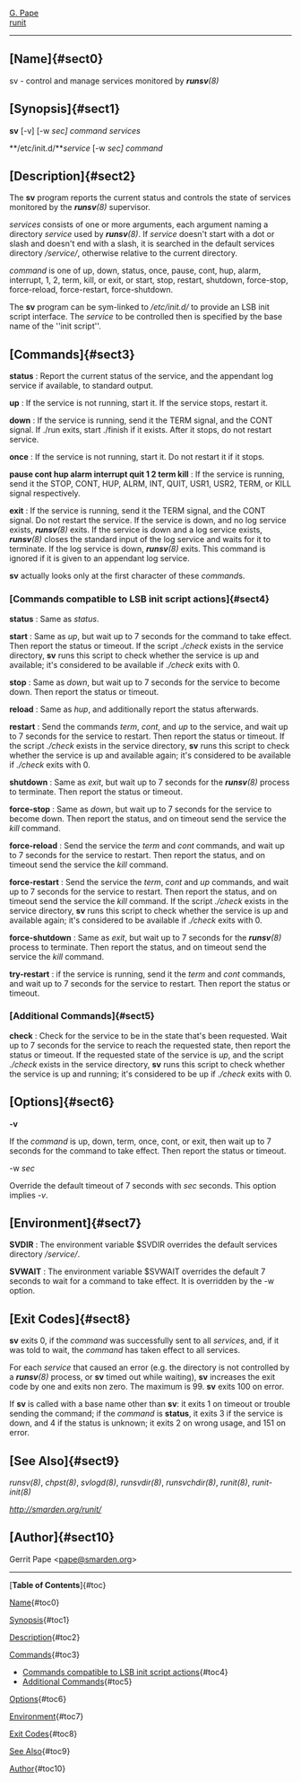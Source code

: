 [G. Pape](http://smarden.org/pape/)\
[runit](index.html)

--------------------------------------------------------------------------------

## [Name]{#sect0}

sv - control and manage services monitored by ***runsv**(8)*

## [Synopsis]{#sect1}

**sv** \[-v\] \[-w *sec\]* *command* *services*

**/etc/init.d/***service* \[-w *sec\]* *command*

## [Description]{#sect2}

The **sv** program reports the current status and controls the state of services
monitored by the ***runsv**(8)* supervisor.

*services* consists of one or more arguments, each argument naming a directory
*service* used by ***runsv**(8)*. If *service* doesn't start with a dot or slash
and doesn't end with a slash, it is searched in the default services directory
*/service/*, otherwise relative to the current directory.

*command* is one of up, down, status, once, pause, cont, hup, alarm, interrupt,
1, 2, term, kill, or exit, or start, stop, restart, shutdown, force-stop,
force-reload, force-restart, force-shutdown.

The **sv** program can be sym-linked to */etc/init.d/* to provide an LSB init
script interface. The *service* to be controlled then is specified by the base
name of the ''init script''.

## [Commands]{#sect3}

**status**
:   Report the current status of the service, and the appendant log service if
    available, to standard output.

**up**
:   If the service is not running, start it. If the service stops, restart it.

**down**
:   If the service is running, send it the TERM signal, and the CONT signal. If
    ./run exits, start ./finish if it exists. After it stops, do not restart
    service.

**once**
:   If the service is not running, start it. Do not restart it if it stops.

**pause cont hup alarm interrupt quit 1 2 term kill**
:   If the service is running, send it the STOP, CONT, HUP, ALRM, INT, QUIT,
    USR1, USR2, TERM, or KILL signal respectively.

**exit**
:   If the service is running, send it the TERM signal, and the CONT signal. Do
    not restart the service. If the service is down, and no log service exists,
    ***runsv**(8)* exits. If the service is down and a log service exists,
    ***runsv**(8)* closes the standard input of the log service and waits for it
    to terminate. If the log service is down, ***runsv**(8)* exits. This command
    is ignored if it is given to an appendant log service.

**sv** actually looks only at the first character of these *command*s.

### [Commands compatible to LSB init script actions]{#sect4}

**status**
:   Same as *status*.

**start**
:   Same as *up*, but wait up to 7 seconds for the command to take effect. Then
    report the status or timeout. If the script *./check* exists in the service
    directory, **sv** runs this script to check whether the service is up and
    available; it's considered to be available if *./check* exits with 0.

**stop**
:   Same as *down*, but wait up to 7 seconds for the service to become down.
    Then report the status or timeout.

**reload**
:   Same as *hup*, and additionally report the status afterwards.

**restart**
:   Send the commands *term*, *cont*, and *up* to the service, and wait up to 7
    seconds for the service to restart. Then report the status or timeout. If
    the script *./check* exists in the service directory, **sv** runs this
    script to check whether the service is up and available again; it's
    considered to be available if *./check* exits with 0.

**shutdown**
:   Same as *exit*, but wait up to 7 seconds for the ***runsv**(8)* process to
    terminate. Then report the status or timeout.

**force-stop**
:   Same as *down*, but wait up to 7 seconds for the service to become down.
    Then report the status, and on timeout send the service the *kill* command.

**force-reload**
:   Send the service the *term* and *cont* commands, and wait up to 7 seconds
    for the service to restart. Then report the status, and on timeout send the
    service the *kill* command.

**force-restart**
:   Send the service the *term*, *cont* and *up* commands, and wait up to 7
    seconds for the service to restart. Then report the status, and on timeout
    send the service the *kill* command. If the script *./check* exists in the
    service directory, **sv** runs this script to check whether the service is
    up and available again; it's considered to be available if *./check* exits
    with 0.

**force-shutdown**
:   Same as *exit*, but wait up to 7 seconds for the ***runsv**(8)* process to
    terminate. Then report the status, and on timeout send the service the
    *kill* command.

**try-restart**
:   if the service is running, send it the *term* and *cont* commands, and wait
    up to 7 seconds for the service to restart. Then report the status or
    timeout.

### [Additional Commands]{#sect5}

**check**
:   Check for the service to be in the state that's been requested. Wait up to 7
    seconds for the service to reach the requested state, then report the status
    or timeout. If the requested state of the service is *up*, and the script
    *./check* exists in the service directory, **sv** runs this script to check
    whether the service is up and running; it's considered to be up if *./check*
    exits with 0.

## [Options]{#sect6}

**-v**

If the *command* is up, down, term, once, cont, or exit, then wait up to 7
seconds for the command to take effect. Then report the status or timeout.

-w *sec*

Override the default timeout of 7 seconds with *sec* seconds. This option
implies *-v*.

## [Environment]{#sect7}

**SVDIR**
:   The environment variable \$SVDIR overrides the default services directory
    */service/*.

**SVWAIT**
:   The environment variable \$SVWAIT overrides the default 7 seconds to wait
    for a command to take effect. It is overridden by the -w option.

## [Exit Codes]{#sect8}

**sv** exits 0, if the *command* was successfully sent to all *services*, and,
if it was told to wait, the *command* has taken effect to all services.

For each *service* that caused an error (e.g. the directory is not controlled by
a ***runsv**(8)* process, or **sv** timed out while waiting), **sv** increases
the exit code by one and exits non zero. The maximum is 99. **sv** exits 100 on
error.

If **sv** is called with a base name other than **sv**: it exits 1 on timeout or
trouble sending the command; if the *command* is **status**, it exits 3 if the
service is down, and 4 if the status is unknown; it exits 2 on wrong usage, and
151 on error.

## [See Also]{#sect9}

*runsv(8)*, *chpst(8)*, *svlogd(8)*, *runsvdir(8)*, *runsvchdir(8)*, *runit(8)*,
*runit-init(8)*

*http://smarden.org/runit/*

## [Author]{#sect10}

Gerrit Pape \<pape@smarden.org\>

--------------------------------------------------------------------------------

[**Table of Contents**]{#toc}

[Name](#sect0){#toc0}

[Synopsis](#sect1){#toc1}

[Description](#sect2){#toc2}

[Commands](#sect3){#toc3}

-   [Commands compatible to LSB init script actions](#sect4){#toc4}
-   [Additional Commands](#sect5){#toc5}

[Options](#sect6){#toc6}

[Environment](#sect7){#toc7}

[Exit Codes](#sect8){#toc8}

[See Also](#sect9){#toc9}

[Author](#sect10){#toc10}
